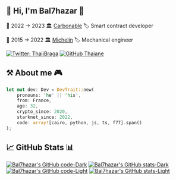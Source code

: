 ## 🤖 Hi, I'm Bal7hazar 👋

📅 2022 → 2023 🏛️ [Carbonable](https://www.carbonable.io/) 🏷️ Smart contract developer

📅 2015 → 2022 🏛️ [Michelin](https://www.michelin.com/) 🏷️ Mechanical engineer

[![Twitter: ThaiiBraga](https://img.shields.io/twitter/follow/bal7hazar?style=social)](https://twitter.com/bal7hazar)
[![GitHub Thaiane](https://img.shields.io/github/followers/bal7hazar?label=follow&style=social)](https://github.com/bal7hazar)

## ⚒️ About me 🎮

```rust
let mut dev: Dev = DevTrait::new(
    pronouns: 'he' || 'his',
    from: France,
    age: 32,
    crypto_since: 2020,
    starknet_since: 2022,
    code: array![cairo, python, js, ts, f77].span()
);
```

## 📈 GitHub Stats 📊

[![Bal7hazar's GitHub code-Dark](https://github-readme-stats.vercel.app/api/top-langs/?username=bal7hazar&show_icons=true&theme=dark&count_private=true&langs_count=3&hide=html,javascript,css#gh-dark-mode-only)](https://github.com/bal7hazar#gh-dark-mode-only)
[![Bal7hazar's GitHub stats-Dark](https://github-readme-stats.vercel.app/api?username=bal7hazar&show_icons=true&theme=dark&line_height=27#gh-dark-mode-only)](https://github.com/bal7hazar#gh-dark-mode-only)
[![Bal7hazar's GitHub code-Light](https://github-readme-stats.vercel.app/api/top-langs/?username=bal7hazar&show_icons=true&theme=default&count_private=true&langs_count=3&hide=html,javascript,css#gh-light-mode-only)](https://github.com/bal7hazar#gh-light-mode-only)
[![Bal7hazar's GitHub stats-Light](https://github-readme-stats.vercel.app/api?username=bal7hazar&show_icons=true&theme=default&line_height=27#gh-light-mode-only)](https://github.com/bal7hazar#gh-light-mode-only)